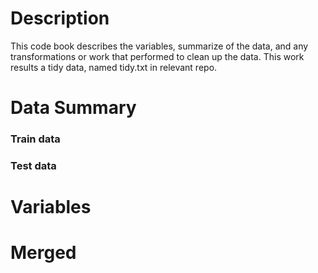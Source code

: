 # Description
This code book describes the variables, summarize of the data, and any transformations or work that performed to clean up the data. This work results a tidy data, named tidy.txt in relevant repo.

# Data Summary
### Train data

### Test data

# Variables

# Merged
